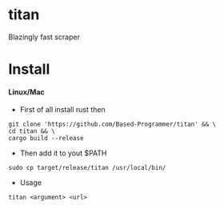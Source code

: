 # titan
Blazingly fast scraper

# Install

#### Linux/Mac
- First of all install rust then
````
git clone 'https://github.com/Based-Programmer/titan' && \
cd titan && \
cargo build --release
````

- Then add it to yout $PATH
````
sudo cp target/release/titan /usr/local/bin/
````

- Usage
````
titan <argument> <url>
````
